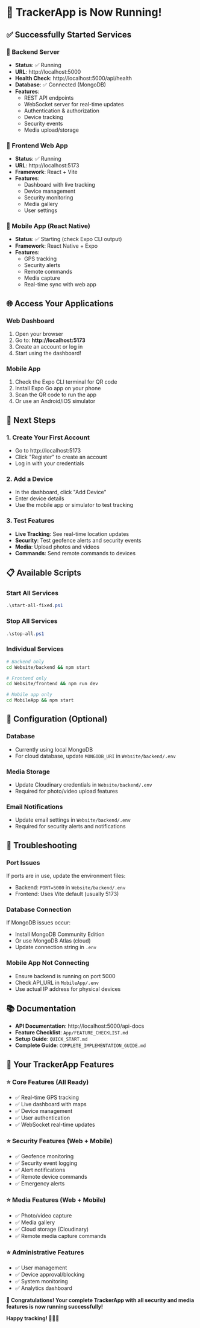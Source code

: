 # 🎉 TrackerApp is Now Running!

## ✅ Successfully Started Services

### 🔧 Backend Server
- **Status**: ✅ Running
- **URL**: http://localhost:5000
- **Health Check**: http://localhost:5000/api/health
- **Database**: ✅ Connected (MongoDB)
- **Features**: 
  - REST API endpoints
  - WebSocket server for real-time updates
  - Authentication & authorization
  - Device tracking
  - Security events
  - Media upload/storage

### 🎨 Frontend Web App
- **Status**: ✅ Running
- **URL**: http://localhost:5173
- **Framework**: React + Vite
- **Features**:
  - Dashboard with live tracking
  - Device management
  - Security monitoring
  - Media gallery
  - User settings

### 📱 Mobile App (React Native)
- **Status**: ✅ Starting (check Expo CLI output)
- **Framework**: React Native + Expo
- **Features**:
  - GPS tracking
  - Security alerts
  - Remote commands
  - Media capture
  - Real-time sync with web app

## 🌐 Access Your Applications

### Web Dashboard
1. Open your browser
2. Go to: **http://localhost:5173**
3. Create an account or log in
4. Start using the dashboard!

### Mobile App
1. Check the Expo CLI terminal for QR code
2. Install Expo Go app on your phone
3. Scan the QR code to run the app
4. Or use an Android/iOS simulator

## 🚀 Next Steps

### 1. Create Your First Account
- Go to http://localhost:5173
- Click "Register" to create an account
- Log in with your credentials

### 2. Add a Device
- In the dashboard, click "Add Device"
- Enter device details
- Use the mobile app or simulator to test tracking

### 3. Test Features
- **Live Tracking**: See real-time location updates
- **Security**: Test geofence alerts and security events
- **Media**: Upload photos and videos
- **Commands**: Send remote commands to devices

## 📋 Available Scripts

### Start All Services
```powershell
.\start-all-fixed.ps1
```

### Stop All Services
```powershell
.\stop-all.ps1
```

### Individual Services
```bash
# Backend only
cd Website/backend && npm start

# Frontend only  
cd Website/frontend && npm run dev

# Mobile app only
cd MobileApp && npm start
```

## 🔧 Configuration (Optional)

### Database
- Currently using local MongoDB
- For cloud database, update `MONGODB_URI` in `Website/backend/.env`

### Media Storage
- Update Cloudinary credentials in `Website/backend/.env`
- Required for photo/video upload features

### Email Notifications
- Update email settings in `Website/backend/.env`
- Required for security alerts and notifications

## 🐛 Troubleshooting

### Port Issues
If ports are in use, update the environment files:
- Backend: `PORT=5000` in `Website/backend/.env`
- Frontend: Uses Vite default (usually 5173)

### Database Connection
If MongoDB issues occur:
- Install MongoDB Community Edition
- Or use MongoDB Atlas (cloud)
- Update connection string in `.env`

### Mobile App Not Connecting
- Ensure backend is running on port 5000
- Check API_URL in `MobileApp/.env`
- Use actual IP address for physical devices

## 📚 Documentation

- **API Documentation**: http://localhost:5000/api-docs
- **Feature Checklist**: `App/FEATURE_CHECKLIST.md`
- **Setup Guide**: `QUICK_START.md`
- **Complete Guide**: `COMPLETE_IMPLEMENTATION_GUIDE.md`

## 🎯 Your TrackerApp Features

### ⭐ Core Features (All Ready)
- ✅ Real-time GPS tracking
- ✅ Live dashboard with maps
- ✅ Device management
- ✅ User authentication
- ✅ WebSocket real-time updates

### ⭐ Security Features (Web + Mobile)
- ✅ Geofence monitoring
- ✅ Security event logging
- ✅ Alert notifications
- ✅ Remote device commands
- ✅ Emergency alerts

### ⭐ Media Features (Web + Mobile)
- ✅ Photo/video capture
- ✅ Media gallery
- ✅ Cloud storage (Cloudinary)
- ✅ Remote media capture commands

### ⭐ Administrative Features
- ✅ User management
- ✅ Device approval/blocking
- ✅ System monitoring
- ✅ Analytics dashboard

**🎉 Congratulations! Your complete TrackerApp with all security and media features is now running successfully!**

**Happy tracking! 🚀📱🌐**
